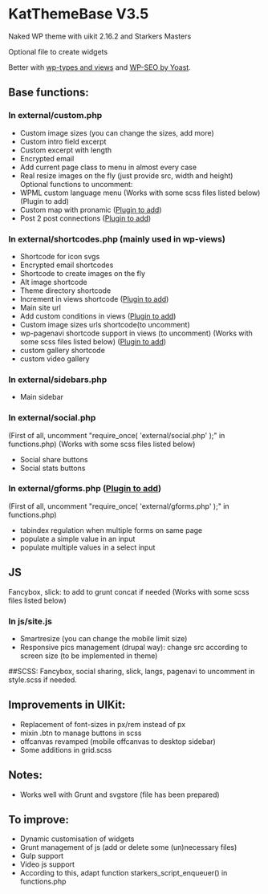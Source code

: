 # KatThemeBase V3.5
Naked WP theme with uikit 2.16.2 and Starkers Masters

Optional file to create widgets

Better with <a href="http://wp-types.com/" target="_blank">wp-types and views</a> and <a href="https://wordpress.org/plugins/wordpress-seo/" target="_blank">WP-SEO by Yoast</a>.

## Base functions:

### In external/custom.php
- Custom image sizes (you can change the sizes, add more)
- Custom intro field excerpt
- Custom excerpt with length
- Encrypted email
- Add current page class to menu in almost every case
- Real resize images on the fly (just provide src, width and height)
Optional functions to uncomment:
- WPML custom language menu (Works with some scss files listed below) (Plugin to add)
- Custom map with pronamic (<a href="https://wordpress.org/plugins/pronamic-google-maps/" target="_blank">Plugin to add</a>)
- Post 2 post connections (<a href="https://wordpress.org/plugins/posts-to-posts/" target="_blank">Plugin to add</a>)

### In external/shortcodes.php (mainly used in wp-views)
- Shortcode for icon svgs
- Encrypted email shortcodes
- Shortcode to create images on the fly
- Alt image shortcode
- Theme directory shortcode
- Increment in views shortcode (<a href="http://wp-types.com/" target="_blank">Plugin to add</a>)
- Main site url
- Add custom conditions in views (<a href="http://wp-types.com/" target="_blank">Plugin to add</a>)
- Custom image sizes urls shortcode(to uncomment)
- wp-pagenavi shortcode support in views (to uncomment) (Works with some scss files listed below) (<a href="https://wordpress.org/plugins/wp-pagenavi/" target="_blank">Plugin to add</a>)
- custom gallery shortcode
- custom video gallery

### In external/sidebars.php
- Main sidebar

### In external/social.php
(First of all, uncomment "require_once( 'external/social.php' );" in functions.php)
(Works with some scss files listed below)
- Social share buttons
- Social stats buttons

### In external/gforms.php (<a href="http://www.gravityforms.com/" target="_blank">Plugin to add</a>)
(First of all, uncomment "require_once( 'external/gforms.php' );" in functions.php)

- tabindex regulation when multiple forms on same page
- populate a simple value in an input
- populate multiple values in a select input

## JS
Fancybox, slick: to add to grunt concat if needed
(Works with some scss files listed below)

### In js/site.js
- Smartresize (you can change the mobile limit size)
- Responsive pics management (drupal way): change src according to screen size (to be implemented in theme)

##SCSS:
Fancybox, social sharing, slick, langs, pagenavi to uncomment in style.scss if needed.

## Improvements in UIKit:

- Replacement of font-sizes in px/rem instead of px
- mixin .btn to manage buttons in scss
- offcanvas revamped (mobile offcanvas to desktop sidebar)
- Some additions in grid.scss 

## Notes:
- Works well with Grunt and svgstore (file has been prepared)

## To improve:

- Dynamic customisation of widgets
- Grunt management of js (add or delete some (un)necessary files)
- Gulp support
- Video js support
- According to this, adapt function starkers_script_enqueuer() in functions.php
